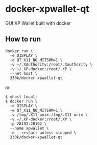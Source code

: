 # docker-xpwallet-qt
GUI XP Wallet built with docker

## How to run

~~~
docker run \
  -e DISPLAY \
  -e QT_X11_NO_MITSHM=1 \
  -v ~/.XAuthority:/root/.Xauthority \
  -v ~/.XP-docker:/root/.XP \
  --net host \
  330k/docker-xpwallet-qt
~~~

or

~~~
$ xhost local:
$ docker run \
  -e DISPLAY \
  -e QT_X11_NO_MITSHM=1 \
  -v /tmp/.X11-unix:/tmp/.X11-unix \
  -v ~/.XP-docker:/root/.XP \
  -p 28192:28192 \
  --name xpwallet \
  -d --restart unless-stopped \
  330k/docker-xpwallet-qt
~~~
